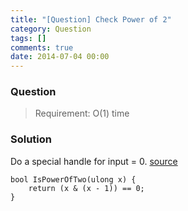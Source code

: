 ```yaml
---
title: "[Question] Check Power of 2"
category: Question
tags: []
comments: true
date: 2014-07-04 00:00
---
```



### Question

> Requirement: O(1) time

### Solution

Do a special handle for input = 0. [source](http://stackoverflow.com/a/600306)

    bool IsPowerOfTwo(ulong x) {
        return (x & (x - 1)) == 0;
    }
